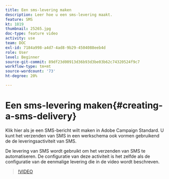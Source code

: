 ```yaml
---
title: Een sms-levering maken
description: Leer hoe u een sms-levering maakt.
feature: SMS
kt: 1819
thumbnail: 25265.jpg
doc-type: feature video
activity: use
team: DOC
exl-id: 7184a998-a4d7-4ad8-9b29-4504088eeb4d
role: User
level: Beginner
source-git-commit: 89df23d00913d36b93d3be03b62c74320524f9c7
workflow-type: tm+mt
source-wordcount: '73'
ht-degree: 20%

---
```


# Een sms-levering maken{#creating-a-sms-delivery}

Klik hier als je een SMS-bericht wilt maken in Adobe Campaign Standard. U kunt het verzenden van SMS in een werkschema ook vormen gebruikend de de leveringsactiviteit van SMS.

De levering van SMS wordt gebruikt om het verzenden van SMS te automatiseren. De configuratie van deze activiteit is het zelfde als de configuratie van de eenmalige levering die in de video wordt beschreven.

>[!VIDEO](https://video.tv.adobe.com/v/25265/?quality=12&learn=on)
